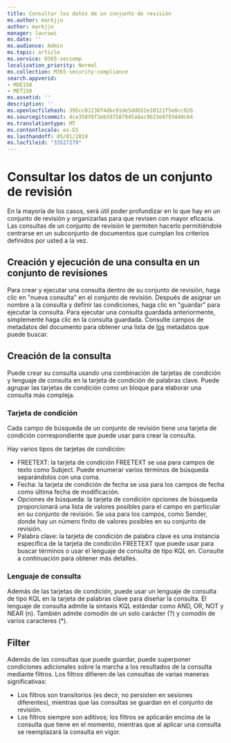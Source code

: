 ```yaml
---
title: Consultar los datos de un conjunto de revisión
ms.author: markjjo
author: markjjo
manager: laurawi
ms.date: ''
ms.audience: Admin
ms.topic: article
ms.service: O365-seccomp
localization_priority: Normal
ms.collection: M365-security-compliance
search.appverid:
- MOE150
- MET150
ms.assetid: ''
description: ''
ms.openlocfilehash: 395cc01238f4dbc91de5dd652e10121f5e0cc926
ms.sourcegitcommit: 4ce350f8f3eb597587945a8ac9b33e9793440c64
ms.translationtype: MT
ms.contentlocale: es-ES
ms.lasthandoff: 05/01/2019
ms.locfileid: "33527279"
---
```

# <a name="query-the-data-in-a-review-set"></a>Consultar los datos de un conjunto de revisión

En la mayoría de los casos, será útil poder profundizar en lo que hay en un conjunto de revisión y organizarlas para que revisen con mayor eficacia. Las consultas de un conjunto de revisión le permiten hacerlo permitiéndole centrarse en un subconjunto de documentos que cumplan los criterios definidos por usted a la vez.

## <a name="creating-and-running-a-query-within-a-review-set"></a>Creación y ejecución de una consulta en un conjunto de revisiones

Para crear y ejecutar una consulta dentro de su conjunto de revisión, haga clic en "nueva consulta" en el conjunto de revisión. Después de asignar un nombre a la consulta y definir las condiciones, haga clic en "guardar" para ejecutar la consulta. Para ejecutar una consulta guardada anteriormente, simplemente haga clic en la consulta guardada. Consulte campos de metadatos del documento para obtener una lista de [los](document-metadata-fields.md) metadatos que puede buscar.

## <a name="building-your-query"></a>Creación de la consulta

Puede crear su consulta usando una combinación de tarjetas de condición y lenguaje de consulta en la tarjeta de condición de palabras clave. Puede agrupar las tarjetas de condición como un bloque para elaborar una consulta más compleja.

### <a name="condition-card"></a>Tarjeta de condición

Cada campo de búsqueda de un conjunto de revisión tiene una tarjeta de condición correspondiente que puede usar para crear la consulta.

Hay varios tipos de tarjetas de condición:
- FREETEXT: la tarjeta de condición FREETEXT se usa para campos de texto como Subject. Puede enumerar varios términos de búsqueda separándolos con una coma.
- Fecha: la tarjeta de condición de fecha se usa para los campos de fecha como última fecha de modificación.
- Opciones de búsqueda: la tarjeta de condición opciones de búsqueda proporcionará una lista de valores posibles para el campo en particular en su conjunto de revisión. Se usa para los campos, como Sender, donde hay un número finito de valores posibles en su conjunto de revisión.
- Palabra clave: la tarjeta de condición de palabra clave es una instancia específica de la tarjeta de condición FREETEXT que puede usar para buscar términos o usar el lenguaje de consulta de tipo KQL en. Consulte a continuación para obtener más detalles.

### <a name="query-language"></a>Lenguaje de consulta

Además de las tarjetas de condición, puede usar un lenguaje de consulta de tipo KQL en la tarjeta de palabras clave para diseñar la consulta. El lenguaje de consulta admite la sintaxis KQL estándar como AND, OR, NOT y NEAR (n). También admite comodín de un solo carácter (?) y comodín de varios caracteres (*).

## <a name="filter"></a>Filter

Además de las consultas que puede guardar, puede superponer condiciones adicionales sobre la marcha a los resultados de la consulta mediante filtros. Los filtros difieren de las consultas de varias maneras significativas:
- Los filtros son transitorios (es decir, no persisten en sesiones diferentes), mientras que las consultas se guardan en el conjunto de revisión.
- Los filtros siempre son aditivos; los filtros se aplicarán encima de la consulta que tiene en el momento, mientras que al aplicar una consulta se reemplazará la consulta en vigor.